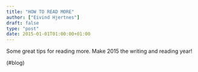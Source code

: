 ```yaml
---
title: "HOW TO READ MORE"
author: ["Eivind Hjertnes"]
draft: false
type: "post"
date: 2015-01-01T01:00:00+01:00
---
```


Some great tips for reading more. Make 2015 the writing and reading
year!

(#blog)
